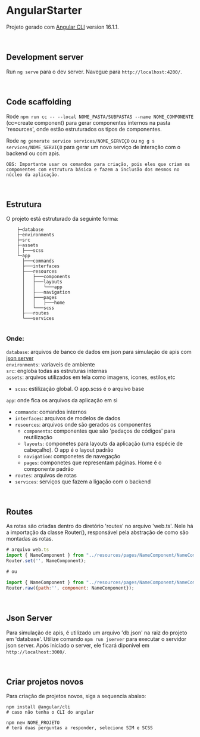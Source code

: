 # AngularStarter

Projeto gerado com [Angular CLI](https://github.com/angular/angular-cli) version 16.1.1.

<br>

## Development server

Run `ng serve` para o dev server. Navegue para `http://localhost:4200/`.

<br>

## Code scaffolding

Rode  `npm run cc -- --local NOME_PASTA/SUBPASTAS --name NOME_COMPONENTE` (cc=create component) para gerar componentes internos na pasta 'resources', onde estão estruturados os tipos de componentes.

Rode `ng generate service services/NOME_SERVIÇO` ou `ng g s services/NOME_SERVIÇO` para gerar um novo serviço de interação com o backend ou com apis.

`OBS: Importante usar os comandos para criação, pois eles que criam os componentes com estrutura básica e fazem a inclusão dos mesmos no núcleo da aplicação.`

<br>

## Estrutura

O projeto está estruturado da seguinte forma:

```
    ├─database
    ├─environments
    ├─src
    ├─assets
    │ ├───scss
    └─app
      ├───commands
      ├───interfaces
      ├───resources
      │   ├───components
      │   ├───layouts
      │   │   └───app
      │   ├───navigation
      │   ├───pages
      │   │   ├───home
      │   └───scss
      ├───routes
      └───services
    
```

### Onde:
`database`: arquivos de banco de dados em json para simulação de apis com <a href="https://github.com/typicode/json-server">json server</a><br>
`environments`: variaveis de ambiente<br>
`src`: engloba todas as estruturas internas<br>
`assets`: arquivos utilizados em tela como imagens, icones, estilos,etc <br>
- `scss`: estilização global. O app.scss é o arquivo base<br>

`app`: onde fica os arquivos da aplicação em si
- `commands`: comandos internos
- `interfaces`: arquivos de modelos de dados
- `resources`: arquivos onde são gerados os componentes
    - `components`: componentes que são 'pedaços de códigos' para reutilização
    - `layouts`: componetes para layouts da aplicação (uma espécie de cabeçalho). O app é o layout padrão
    - `navigation`: componetes de navegação
    - `pages`: componetes que representam páginas. Home é o componente padrão
- `routes`: arquivos de rotas
- `services`: serviços que fazem a ligação com o backend

<br>

## Routes

As rotas são criadas dentro do diretório 'routes' no arquivo 'web.ts'. Nele há a importação da classe Router(), responsável pela abstração de como são montadas as rotas.

```js
# arquivo web.ts
import { NameComponent } from "../resources/pages/NameComponent/NameComponent";
Router.set('', NameComponent);

# ou

import { NameComponent } from "../resources/pages/NameComponent/NameComponent";
Router.raw({path:'', component: NameComponent});
```

<br>

## Json Server

Para simulação de apis, é utilizado um arquivo 'db.json' na raiz do projeto em 'database'. Utilize comando `npm run jserver` para executar o servidor json server. Após iniciado o server, ele ficará diponivel em `http://localhost:3000/`. 


<br>

## Criar projetos novos

Para criação de projetos novos, siga a sequencia abaixo:

```
npm install @angular/cli
# caso não tenha o CLI do angular

npm new NOME_PROJETO
# terá duas perguntas a responder, selecione SIM e SCSS

```



